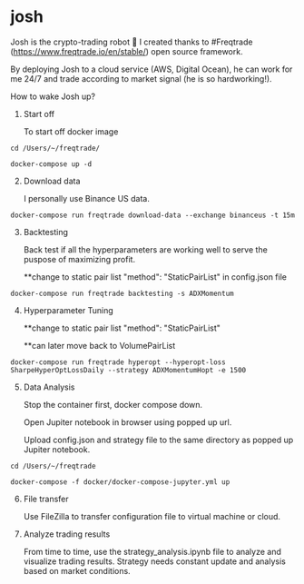 # josh

Josh is the crypto-trading robot 🤖 I created thanks to #Freqtrade (https://www.freqtrade.io/en/stable/) open source framework. 

By deploying Josh to a cloud service (AWS, Digital Ocean), he can work for me 24/7 and trade according to market signal (he is so hardworking!). 

How to wake Josh up?

1. Start off 

   To start off docker image 
```
cd /Users/~/freqtrade/

docker-compose up -d
```

2. Download data

   I personally use Binance US data.
```
docker-compose run freqtrade download-data --exchange binanceus -t 15m
```
3. Backtesting

   Back test if all the hyperparameters are working well to serve the puspose of maximizing profit.

   **change to static pair list "method": "StaticPairList" in config.json file
```
docker-compose run freqtrade backtesting -s ADXMomentum
```

4. Hyperparameter Tuning

   **change to static pair list "method": "StaticPairList"
   
   **can later move back to VolumePairList
   
```
docker-compose run freqtrade hyperopt --hyperopt-loss SharpeHyperOptLossDaily --strategy ADXMomentumHopt -e 1500
```


5. Data Analysis

   Stop the container first, docker compose down.
   
   Open Jupiter notebook in browser using popped up url.
   
   Upload config.json and strategy file to the same directory as popped up Jupiter notebook.
   
```
cd /Users/~/freqtrade

docker-compose -f docker/docker-compose-jupyter.yml up
```

6. File transfer

   Use FileZilla to transfer configuration file to virtual machine or cloud.


7. Analyze trading results

   From time to time, use the strategy_analysis.ipynb file to analyze and visualize trading results. Strategy needs constant update and analysis based on market    conditions.
